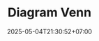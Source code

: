 ---
weight: 7
title: "Diagram Venn"
description: "Media pembelajaran visual untuk konsep himpunan dan operasi himpunan dalam matematika"
icon: "account_tree"
date: "2025-05-04T21:30:52+07:00"
lastmod: "2025-05-04T21:30:52+07:00"
draft: false
toc: true
---